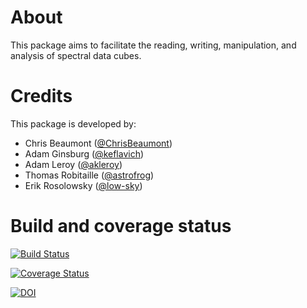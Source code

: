 About
=====

This package aims to facilitate the reading, writing, manipulation, and
analysis of spectral data cubes.

Credits
=======

This package is developed by:

* Chris Beaumont ([@ChrisBeaumont](http://github.com/ChrisBeaumont))
* Adam Ginsburg ([@keflavich](http://github.com/keflavich))
* Adam Leroy ([@akleroy](http://github.com/akleroy))
* Thomas Robitaille ([@astrofrog](http://github.com/astrofrog))
* Erik Rosolowsky ([@low-sky](http://github.com/low-sky))

Build and coverage status
=========================

[![Build Status](https://travis-ci.org/radio-astro-tools/spectral-cube.png?branch=master)](https://travis-ci.org/radio-astro-tools/spectral-cube)

[![Coverage Status](https://coveralls.io/repos/radio-astro-tools/spectral-cube/badge.png?branch=master)](https://coveralls.io/r/radio-astro-tools/spectral-cube?branch=master)

[![DOI](https://zenodo.org/badge/doi/10.5281/zenodo.11485.png)](http://dx.doi.org/10.5281/zenodo.11485)

